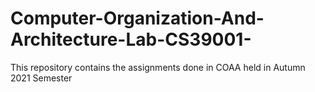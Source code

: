 # Computer-Organization-And-Architecture-Lab-CS39001-
This repository contains the assignments done in COAA held in Autumn 2021 Semester
